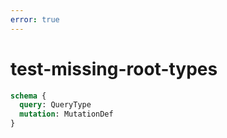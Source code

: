 ```yaml
---
error: true
---
```


# test-missing-root-types

```graphql @schema
schema {
  query: QueryType
  mutation: MutationDef
}
```

